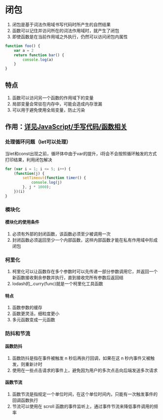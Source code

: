 # 闭包
1. 闭包是基于词法作用域书写代码时所产生的自然结果
2. 函数可以记住并访问所在的词法作用域时，就产生了闭包
3. 即使函数是在当前作用域之外执行，仍然可以访问闭包内属性

```js
function foo() {
    var a = 2
    return function bar() {
        console.log(a)
    }
}
```

## 特点

1. 函数可以访问另一个函数的作用域下的变量
2. 局部变量会常驻在内存中，可能会造成内存泄漏
3. 可以用于避免使用全局变量，防止污染

## 作用：[详见JavaScript/手写代码/函数相关](../08-代码手写/03-函数相关.md)

### 处理循环问题（let可以处理）

当let和const出现之前，循环体中由于var的提升，i将会不会按照循环触发的方式打印结果，利用闭包解决

```js
for (var i = 1; i <= 5; i++) {
    (function(j) {
        setTimeout(function timer() {
            console.log(j)
        }, j * 1000);
    })(i)
}
```

### 模块化

#### 模块化的使用条件

1. 必须有外部的封闭函数，该函数必须至少被调用一次
2. 封闭函数必须返回至少一个内部函数，这样内部函数才能在私有作用域中形成闭包

### 柯里化

1. 柯里化可以让函数存在多个参数时可以先传递一部分参数调用它，并返回一个新函数接收剩余参数并执行，直到接收完所有参数后返回结
2. lodash的_.curry(func)就是一个柯里化工具函数

#### 特点

1. 函数参数的缓存
2. 函数更灵活，细粒度更小
3. 多元函数变成一元函数

### 防抖和节流

#### 函数防抖

1. 函数防抖是指在事件被触发 n 秒后再执行回调，如果在这 n 秒内事件又被触发，则重新计时
2. 使用在一些点击请求的事件上，避免因为用户的多次点击向后端发送多次请求

#### 函数节流

1. 函数节流是指规定一个单位时间，在这个单位时间内，只能有一次触发事件的回调函数执行
2. 节流可以使用在 scroll 函数的事件监听上，通过事件节流来降低事件调用的频率
